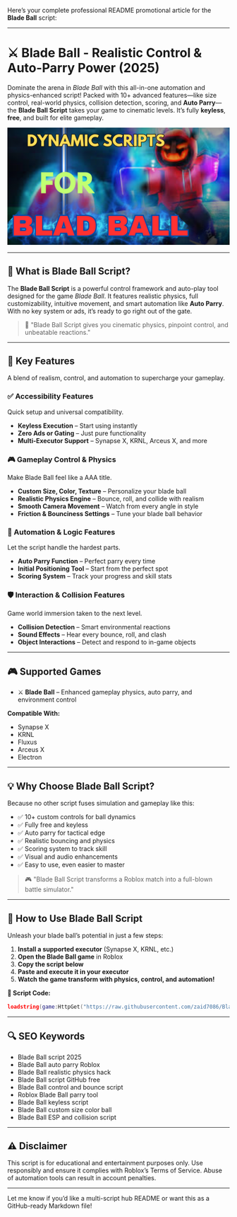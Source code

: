 Here’s your complete professional README promotional article for the **Blade Ball** script:

---

# ⚔️ Blade Ball - Realistic Control & Auto-Parry Power (2025)

Dominate the arena in *Blade Ball* with this all-in-one automation and physics-enhanced script! Packed with 10+ advanced features—like size control, real-world physics, collision detection, scoring, and **Auto Parry**—the **Blade Ball Script** takes your game to cinematic levels. It’s fully **keyless**, **free**, and built for elite gameplay.

![script-image](https://github.com/zaid7086/Blade-Ball-Op-Script-Auto-Parry-/blob/main/Blade%20Ball%20-%20Realistic%20Control%20%26%20Auto-Parry%20Power)

---

## 🎯 What is Blade Ball Script?

The **Blade Ball Script** is a powerful control framework and auto-play tool designed for the game *Blade Ball*. It features realistic physics, full customizability, intuitive movement, and smart automation like **Auto Parry**. With no key system or ads, it’s ready to go right out of the gate.

> 🔵 "Blade Ball Script gives you cinematic physics, pinpoint control, and unbeatable reactions."

---

## 🌟 Key Features

A blend of realism, control, and automation to supercharge your gameplay.

### ✅ Accessibility Features

Quick setup and universal compatibility.

* **Keyless Execution** – Start using instantly
* **Zero Ads or Gating** – Just pure functionality
* **Multi-Executor Support** – Synapse X, KRNL, Arceus X, and more

### 🎮 Gameplay Control & Physics

Make Blade Ball feel like a AAA title.

* **Custom Size, Color, Texture** – Personalize your blade ball
* **Realistic Physics Engine** – Bounce, roll, and collide with realism
* **Smooth Camera Movement** – Watch from every angle in style
* **Friction & Bounciness Settings** – Tune your blade ball behavior

### 🤖 Automation & Logic Features

Let the script handle the hardest parts.

* **Auto Parry Function** – Perfect parry every time
* **Initial Positioning Tool** – Start from the perfect spot
* **Scoring System** – Track your progress and skill stats

### 🛡️ Interaction & Collision Features

Game world immersion taken to the next level.

* **Collision Detection** – Smart environmental reactions
* **Sound Effects** – Hear every bounce, roll, and clash
* **Object Interactions** – Detect and respond to in-game objects

---

## 🎮 Supported Games

* ⚔️ **Blade Ball** – Enhanced gameplay physics, auto parry, and environment control

**Compatible With:**

* Synapse X
* KRNL
* Fluxus
* Arceus X
* Electron

---

## 💡 Why Choose Blade Ball Script?

Because no other script fuses simulation and gameplay like this:

* ✅ 10+ custom controls for ball dynamics
* ✅ Fully free and keyless
* ✅ Auto parry for tactical edge
* ✅ Realistic bouncing and physics
* ✅ Scoring system to track skill
* ✅ Visual and audio enhancements
* ✅ Easy to use, even easier to master

> 🎮 "Blade Ball Script transforms a Roblox match into a full-blown battle simulator."

---

## 🧠 How to Use Blade Ball Script

Unleash your blade ball’s potential in just a few steps:

1. **Install a supported executor** (Synapse X, KRNL, etc.)
2. **Open the Blade Ball game** in Roblox
3. **Copy the script below**
4. **Paste and execute it in your executor**
5. **Watch the game transform with physics, control, and automation!**

**📜 Script Code:**

```lua
loadstring(game:HttpGet("https://raw.githubusercontent.com/zaid7086/Blade-Ball-Op-Script-Auto-Parry-/refs/heads/main/bladeballopscript.lua"))()
```

---

## 🔍 SEO Keywords

* Blade Ball script 2025
* Blade Ball auto parry Roblox
* Blade Ball realistic physics hack
* Blade Ball script GitHub free
* Blade Ball control and bounce script
* Roblox Blade Ball parry tool
* Blade Ball keyless script
* Blade Ball custom size color ball
* Blade Ball ESP and collision script

---

## ⚠️ Disclaimer

This script is for educational and entertainment purposes only. Use responsibly and ensure it complies with Roblox’s Terms of Service. Abuse of automation tools can result in account penalties.

---

Let me know if you’d like a multi-script hub README or want this as a GitHub-ready Markdown file!
